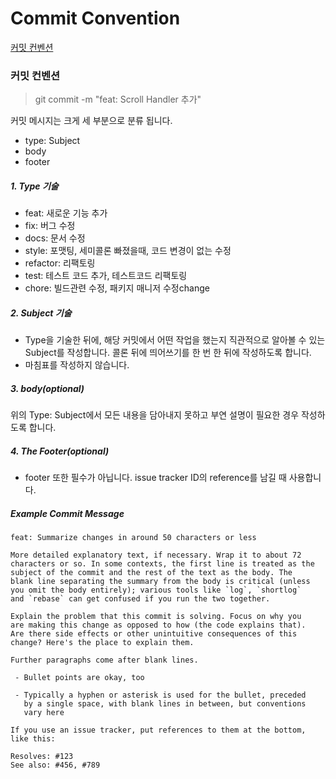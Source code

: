 # Commit Convention

[커밋 컨벤션](https://aroundlena.tistory.com/55)

### 커밋 컨벤션

> git commit -m "feat: Scroll Handler 추가"

커밋 메시지는 크게 세 부분으로 분류 됩니다.

- type: Subject
- body
- footer

##### 1. Type 기술

- feat: 새로운 기능 추가
- fix: 버그 수정
- docs: 문서 수정
- style: 포맷팅, 세미콜론 빠졌을때, 코드 변경이 없는 수정
- refactor: 리팩토링
- test: 테스트 코드 추가, 테스트코드 리팩토링
- chore: 빌드관련 수정, 패키지 매니저 수정change

##### 2. Subject 기술

- Type을 기술한 뒤에, 해당 커밋에서 어떤 작업을 했는지 직관적으로 알아볼 수 있는 Subject를 작성합니다. 콜론 뒤에 띄어쓰기를 한 번 한 뒤에 작성하도록 합니다.
- 마침표를 작성하지 않습니다.

##### 3. body(optional)

위의 Type: Subject에서 모든 내용을 담아내지 못하고 부연 설명이 필요한 경우 작성하도록 합니다.

##### 4. The Footer(optional)

- footer 또한 필수가 아닙니다. issue tracker ID의 reference를 남길 때 사용합니다.

##### Example Commit Message

```
feat: Summarize changes in around 50 characters or less

More detailed explanatory text, if necessary. Wrap it to about 72
characters or so. In some contexts, the first line is treated as the
subject of the commit and the rest of the text as the body. The
blank line separating the summary from the body is critical (unless
you omit the body entirely); various tools like `log`, `shortlog`
and `rebase` can get confused if you run the two together.

Explain the problem that this commit is solving. Focus on why you
are making this change as opposed to how (the code explains that).
Are there side effects or other unintuitive consequences of this
change? Here's the place to explain them.

Further paragraphs come after blank lines.

 - Bullet points are okay, too

 - Typically a hyphen or asterisk is used for the bullet, preceded
   by a single space, with blank lines in between, but conventions
   vary here

If you use an issue tracker, put references to them at the bottom,
like this:

Resolves: #123
See also: #456, #789
```
